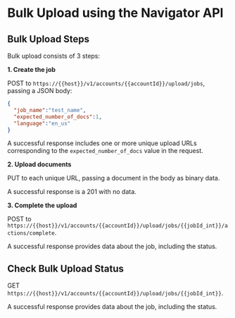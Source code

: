 # Bulk Upload using the Navigator API

## Bulk Upload Steps

Bulk upload consists of 3 steps:

**1. Create the job**

POST to `https://{{host}}/v1/accounts/{{accountId}}/upload/jobs`, passing a JSON body:

```json
{ 
  "job_name":"test_name",
  "expected_number_of_docs":1,
  "language":"en_us"
}
```

A successful response includes one or more unique upload URLs corresponding to the `expected_number_of_docs` value in the request.

**2. Upload documents**

PUT to each unique URL, passing a document in the body as binary data.

A successful response is a 201 with no data.

**3. Complete the upload**

POST to `https://{{host}}/v1/accounts/{{accountId}}/upload/jobs/{{jobId_int}}/actions/complete`.

A successful response provides data about the job, including the status.

## Check Bulk Upload Status

GET `https://{{host}}/v1/accounts/{{accountId}}/upload/jobs/{{jobId_int}}`.

A successful response provides data about the job, including the status.